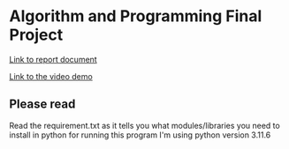 # Algorithm and Programming Final Project

[Link to report document]([https://docs.google.com/document/d/1IJAEUO72nNYveldwDFI8Xkd6gKztWa_bpmEYrKhWQJk/edit](https://docs.google.com/document/d/1IJAEUO72nNYveldwDFI8Xkd6gKztWa_bpmEYrKhWQJk/edit?usp=sharing))

[Link to the video demo](https://drive.google.com/file/d/1J2GQgKrbViKnUxm35hH2eANFpS2iHCFd/view?usp=sharing)

## Please read
Read the requirement.txt as it tells you what modules/libraries you need to install in python for running this program
I'm using python version 3.11.6
